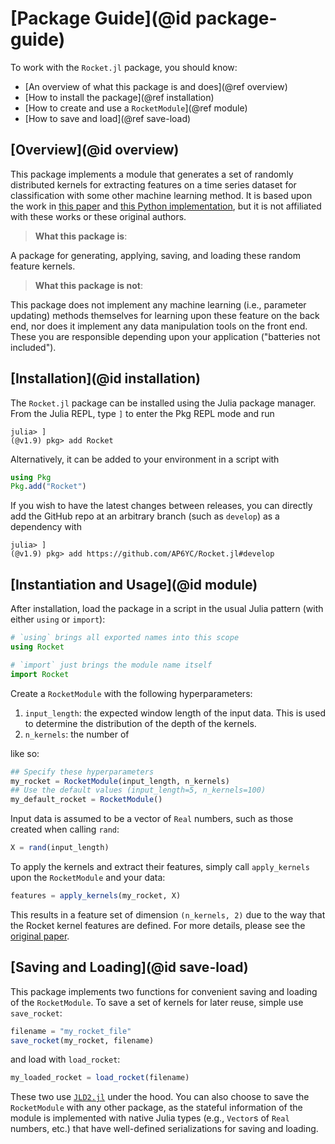 # [Package Guide](@id package-guide)

To work with the `Rocket.jl` package, you should know:

- [An overview of what this package is and does](@ref overview)
- [How to install the package](@ref installation)
- [How to create and use a `RocketModule`](@ref module)
- [How to save and load](@ref save-load)

## [Overview](@id overview)

This package implements a module that generates a set of randomly distributed kernels for extracting features on a time series dataset for classification with some other machine learning method.
It is based upon the work in [this paper](https://doi.org/10.1007/s10618-020-00701-z) and [this Python implementation](https://github.com/angus924/rocket), but it is not affiliated with these works or these original authors.

> **What this package is**:

A package for generating, applying, saving, and loading these random feature kernels.

> **What this package is not**:

This package does not implement any machine learning (i.e., parameter updating) methods themselves for learning upon these feature on the back end, nor does it implement any data manipulation tools on the front end.
These you are responsible depending upon your application ("batteries not included").

## [Installation](@id installation)

The `Rocket.jl` package can be installed using the Julia package manager.
From the Julia REPL, type `]` to enter the Pkg REPL mode and run

```julia-repl
julia> ]
(@v1.9) pkg> add Rocket
```

Alternatively, it can be added to your environment in a script with

```julia
using Pkg
Pkg.add("Rocket")
```

If you wish to have the latest changes between releases, you can directly add the GitHub repo at an arbitrary branch (such as `develop`) as a dependency with

```julia-repl
julia> ]
(@v1.9) pkg> add https://github.com/AP6YC/Rocket.jl#develop
```

## [Instantiation and Usage](@id module)

After installation, load the package in a script in the usual Julia pattern (with either `using` or `import`):

```julia
# `using` brings all exported names into this scope
using Rocket

# `import` just brings the module name itself
import Rocket
```

Create a `RocketModule` with the following hyperparameters:

1. `input_length`: the expected window length of the input data.
This is used to determine the distribution of the depth of the kernels.
2. `n_kernels`: the number of

like so:

```julia
## Specify these hyperparameters
my_rocket = RocketModule(input_length, n_kernels)
## Use the default values (input_length=5, n_kernels=100)
my_default_rocket = RocketModule()
```

Input data is assumed to be a vector of `Real` numbers, such as those created when calling `rand`:

```julia
X = rand(input_length)
```

To apply the kernels and extract their features, simply call `apply_kernels` upon the `RocketModule` and your data:

```julia
features = apply_kernels(my_rocket, X)
```

This results in a feature set of dimension `(n_kernels, 2)` due to the way that the Rocket kernel features are defined.
For more details, please see the [original paper](https://doi.org/10.1007/s10618-020-00701-z).

## [Saving and Loading](@id save-load)

This package implements two functions for convenient saving and loading of the `RocketModule`.
To save a set of kernels for later reuse, simple use `save_rocket`:

```julia
filename = "my_rocket_file"
save_rocket(my_rocket, filename)
```

and load with `load_rocket`:

```julia
my_loaded_rocket = load_rocket(filename)
```

These two use [`JLD2.jl`](https://github.com/JuliaIO/JLD2.jl) under the hood.
You can also choose to save the `RocketModule` with any other package, as the stateful information of the module is implemented with native Julia types (e.g., `Vector`s of `Real` numbers, etc.) that have well-defined serializations for saving and loading.
